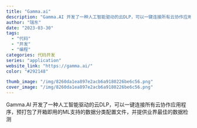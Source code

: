 ```yaml
---
title: "Gamma.ai"
description: "Gamma.AI 开发了一种人工智能驱动的云DLP，可以一键连接所有云协作应用程序，预打包了开箱即用的ML支持的数据分类"
author: "瑞东"
date: "2023-03-30"
tags:
  - "代码"
  - "开发"
  - "编程"
categories: 代码开发
series: "application"
website_link: "https://gamma.ai/"
color: "#292148"

thumb_image: "/img/8260da1ea897e2acb6a9180226be6c56.png"
cover_image: "/img/8260da1ea897e2acb6a9180226be6c56.png"
---
```


Gamma.AI 开发了一种人工智能驱动的云DLP，可以一键连接所有云协作应用程序，预打包了开箱即用的ML支持的数据分类配置文件，并提供业界最佳的数据检测